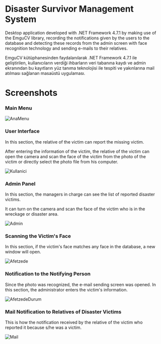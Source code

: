 # Disaster Survivor Management System

Desktop application developed with .NET Framework 4.7.1 by making use of the EmguCV library, recording the notifications given by the users to the database and detecting these records from the admin screen with face recognition technology and sending e-mails to their relatives.

EmguCV kütüphanesinden faydalanılarak .NET Framework 4.7.1 ile geliştirilen, kullanıcıların verdiği ihbarların veri tabanına kaydı ve admin ekranından bu kayıtların yüz tanıma teknolojisi ile tespiti ve yakınlarına mail atılması sağlanan masaüstü uygulaması.
# Screenshots

### Main Menu

![AnaMenu](https://i.hizliresim.com/jp8ehr8.png)

### User Interface

In this section, the relative of the victim can report the missing victim.

After entering the information of the victim, the relative of the victim can open the camera and scan the face of the victim from the photo of the victim or directly select the photo file from his computer.

![Kullanici](https://i.hizliresim.com/nbukxu9.png)

### Admin Panel

In this section, the managers in charge can see the list of reported disaster victims.

It can turn on the camera and scan the face of the victim who is in the wreckage or disaster area.

![Admin](https://i.hizliresim.com/lw5cb31.png)

### Scanning the Victim's Face

In this section, if the victim's face matches any face in the  database, a new window will open.

![Afetzede](https://i.hizliresim.com/eq1lts0.png)

### Notification to the Notifying Person

Since the photo was recognized, the e-mail sending screen was opened. In this section, the administrator enters the victim's information.

![AfetzedeDurum](https://i.hizliresim.com/8hn8mvo.png)

### Mail Notification to Relatives of Disaster Victims

This is how the notification received by the relative of the victim who reported it because s/he was a victim.

![Mail](https://i.hizliresim.com/3uv2kby.png)
